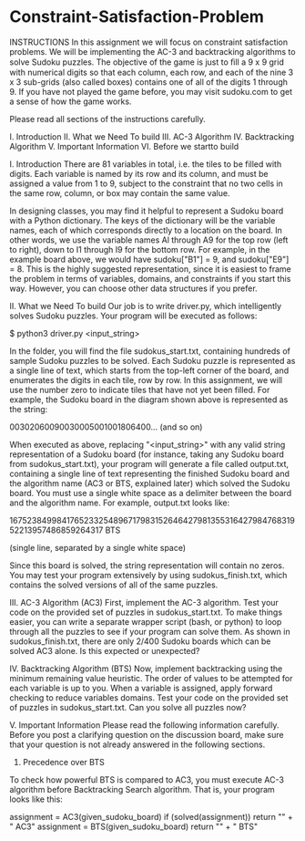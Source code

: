 # Constraint-Satisfaction-Problem

INSTRUCTIONS
In this assignment we will focus on constraint satisfaction problems. We will be implementing the AC-3 and backtracking algorithms to solve Sudoku puzzles. The objective of the game is just to ﬁll a 9 x 9 grid with numerical digits so that each column, each row, and each of the nine 3 x 3 sub-grids (also called boxes) contains one of all of the digits 1 through 9. If you have not played the game before, you may visit sudoku.com to get a sense of how the game works.

Please read all sections of the instructions carefully.

I. Introduction
II. What we Need To build
III. AC-3 Algorithm
IV. Backtracking Algorithm
V. Important Information
VI. Before we startto build



I. Introduction
 There are 81 variables in total, i.e. the tiles to be filled with digits. Each variable is named by its row and its column, and must be assigned a value from 1 to 9, subject to the constraint that no two cells in the same row, column, or box may contain the same value.



In designing classes, you may find it helpful to represent a Sudoku board with a Python dictionary. The keys of the dictionary will be the variable names, each of which corresponds directly to a location on the board. In other words, we use the variable names Al through A9 for the top row (left to right), down to I1 through I9 for the bottom row. For example, in the example board above, we would have sudoku["B1"] = 9, and sudoku["E9"] = 8. This is the highly suggested representation, since it is easiest to frame the problem in terms of variables, domains, and constraints if you start this way. However, you can choose other data structures if you prefer. 

II. What we Need To build
Our job is to write driver.py, which intelligently solves Sudoku puzzles. Your program will be executed as follows:

$ python3 driver.py <input_string>

In the folder, you will find the file sudokus_start.txt, containing hundreds of sample Sudoku puzzles to be solved. Each Sudoku puzzle is represented as a single line of text, which starts from the top-left corner of the board, and enumerates the digits in each tile, row by row. In this assignment, we will use the number zero to indicate tiles that have not yet been filled. For example, the Sudoku board in the diagram shown above is represented as the string:

00302060090030005001001806400... (and so on)

When executed as above, replacing "<input_string>" with any valid string representation of a Sudoku board (for instance, taking any Sudoku board from sudokus_start.txt), your program will generate a file called output.txt, containing a single line of text representing the finished Sudoku board and the algorithm name (AC3 or BTS, explained later) which solved the Sudoku board. You must use a single white space as a delimiter between the board and the algorithm name. For example, output.txt looks like:

167523849984176523325489671798315264642798135531642798476831952213957486859264317 BTS

(single line, separated by a single white space)

Since this board is solved, the string representation will contain no zeros. You may test your program extensively by using sudokus_finish.txt, which contains the solved versions of all of the same puzzles.

III. AC-3 Algorithm (AC3)
First, implement the AC-3 algorithm. Test your code on the provided set of puzzles in sudokus_start.txt. To make things easier, you can write a separate wrapper script (bash, or python) to loop through all the puzzles to see if your program can solve them. As shown in sudokus_finish.txt, there are only 2/400 Sudoku boards which can be solved AC3 alone. Is this expected or unexpected?

IV. Backtracking Algorithm (BTS)
Now, implement backtracking using the minimum remaining value heuristic. The order of values to be attempted for each variable is up to you. When a variable is assigned, apply forward checking to reduce variables domains. Test your code on the provided set of puzzles in sudokus_start.txt. Can you solve all puzzles now?

V. Important Information
Please read the following information carefully. Before you post a clarifying question on the discussion board, make sure that your question is not already answered in the following sections.

1. Precedence over BTS

To check how powerful BTS is compared to AC3, you must execute AC-3 algorithm before Backtracking Search algorithm. That is, your program looks like this:

assignment = AC3(given_sudoku_board)
if (solved(assignment))
          return "<filled sudoku board>" + " AC3"
assignment = BTS(given_sudoku_board)
          return "<filled sudoku board>" + " BTS" 
